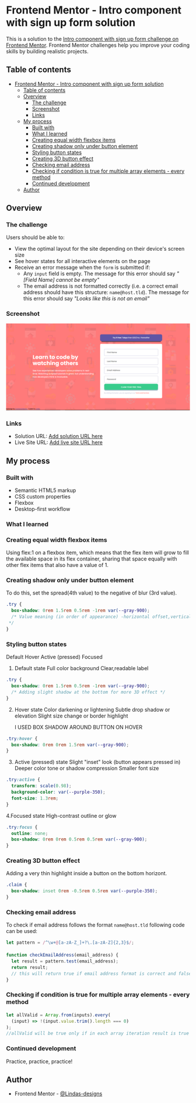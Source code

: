 # Frontend Mentor - Intro component with sign up form solution

This is a solution to the [Intro component with sign up form challenge on Frontend Mentor](https://www.frontendmentor.io/challenges/intro-component-with-signup-form-5cf91bd49edda32581d28fd1). Frontend Mentor challenges help you improve your coding skills by building realistic projects.

## Table of contents

- [Frontend Mentor - Intro component with sign up form solution](#frontend-mentor---intro-component-with-sign-up-form-solution)
  - [Table of contents](#table-of-contents)
  - [Overview](#overview)
    - [The challenge](#the-challenge)
    - [Screenshot](#screenshot)
    - [Links](#links)
  - [My process](#my-process)
    - [Built with](#built-with)
    - [What I learned](#what-i-learned)
    - [Creating equal width flexbox items](#creating-equal-width-flexbox-items)
    - [Creating shadow only under button element](#creating-shadow-only-under-button-element)
    - [Styling button states](#styling-button-states)
    - [Creating 3D button effect](#creating-3d-button-effect)
    - [Checking email address](#checking-email-address)
    - [Checking if condition is true for multiple array elements - every method](#checking-if-condition-is-true-for-multiple-array-elements---every-method)
    - [Continued development](#continued-development)
  - [Author](#author)

## Overview

### The challenge

Users should be able to:

- View the optimal layout for the site depending on their device's screen size
- See hover states for all interactive elements on the page
- Receive an error message when the `form` is submitted if:
  - Any `input` field is empty. The message for this error should say _"[Field Name] cannot be empty"_
  - The email address is not formatted correctly (i.e. a correct email address should have this structure: `name@host.tld`). The message for this error should say _"Looks like this is not an email"_

### Screenshot

![](./screenshot.png)

### Links

- Solution URL: [Add solution URL here](https://your-solution-url.com)
- Live Site URL: [Add live site URL here](https://your-live-site-url.com)

## My process

### Built with

- Semantic HTML5 markup
- CSS custom properties
- Flexbox
- Desktop-first workflow

### What I learned

### Creating equal width flexbox items

Using flex:1 on a flexbox item, which means that the flex item will grow to fill the available space in its flex container, sharing that space equally with other flex items that also have a value of 1.

### Creating shadow only under button element

To do this, set the spread(4th value) to the negative of blur (3rd value).

```css
.try {
  box-shadow: 0rem 1.5rem 0.5rem -1rem var(--gray-900);
  /* Value meaning (in order of appearance) -horizontal offset,vertical offset, blur, spread, color.
 */
}
```

### Styling button states

Default
Hover
Active (pressed)
Focused

1. Default state
   Full color background
   Clear,readable label

```css
.try {
  box-shadow: 0rem 1.5rem 0.5rem -1rem var(--gray-900);
  /* Adding slight shadow at the bottom for more 3D effect */
}
```

2.  Hover state
    Color darkening or lightening
    Subtle drop shadow or elevation
    Slight size change or border highlight

    I USED BOX SHADOW AROUND BUTTON ON HOVER

```css
.try:hover {
  box-shadow: 0rem 0rem 1.5rem var(--gray-900);
}
```

3.  Active (pressed) state
    Slight "inset" look (button appears pressed in)
    Deeper color tone or shadow compression
    Smaller font size

```css
.try:active {
  transform: scale(0.98);
  background-color: var(--purple-350);
  font-size: 1.3rem;
}
```

4.Focused state
High-contrast outline or glow

```css
.try:focus {
  outline: none;
  box-shadow: 0rem 0rem 0.5rem 0.5rem var(--gray-900);
}
```

### Creating 3D button effect

Adding a very thin highlight inside a button on the bottom horizont.

```css
.claim {
  box-shadow: inset 0rem -0.5rem 0.5rem var(--purple-350);
}
```

### Checking email address

To check if email address follows the format `name@host.tld` following code can be used:

```js
let pattern = /^\w+@[a-zA-Z_]+?\.[a-zA-Z]{2,3}$/;

function checkEmailAddress(email_address) {
  let result = pattern.test(email_address);
  return result;
  // this will return true if email address format is correct and false if not.
}
```

### Checking if condition is true for multiple array elements - every method

```js
let allValid = Array.from(inputs).every(
  (input) => !(input.value.trim().length === 0)
);
//allValid will be true only if in each array iteration result is true
```

### Continued development

Practice, practice, practice!

## Author

- Frontend Mentor - [@Lindas-designs](https://www.frontendmentor.io/profile/Lindas-designs)

